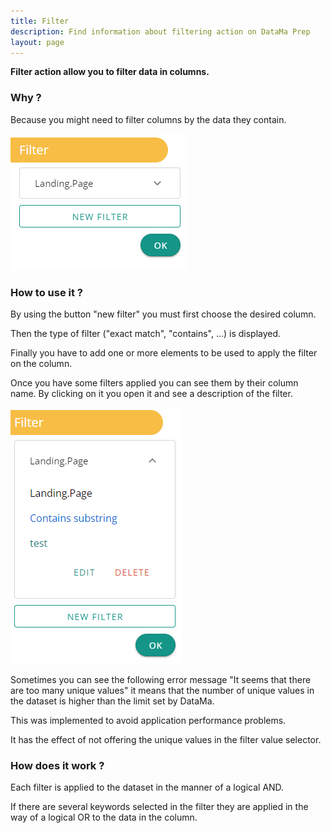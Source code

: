 ```yaml
---
title: Filter
description: Find information about filtering action on DataMa Prep
layout: page
---
```


**Filter action allow you to filter data in columns.**

### Why ?

Because you might need to filter columns by the data they contain.

![Filter](images/Filter1.PNG)

### How to use it ?

By using the button "new filter" you must first choose the desired column.

Then the type of filter ("exact match", "contains", ...) is displayed.

Finally you have to add one or more elements to be used to apply the filter on the column.

Once you have some filters applied you can see them by their column name. By clicking on it you open it and see a description of the filter.

![Filter](images/Filter2.PNG)

Sometimes you can see the following error message "It seems that there are too many unique values" it means that the number of unique values in the dataset is higher than the limit set by DataMa.

This was implemented to avoid application performance problems.

It has the effect of not offering the unique values in the filter value selector.


### How does it work ?

Each filter is applied to the dataset in the manner of a logical AND.

If there are several keywords selected in the filter they are applied in the way of a logical OR to the data in the column.